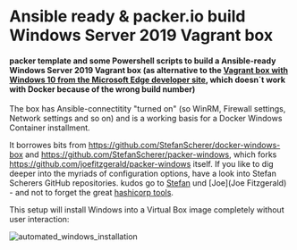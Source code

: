 Ansible ready & packer.io build Windows Server 2019 Vagrant box
======================================================================================
#### packer template and some Powershell scripts to build a Ansible-ready Windows Server 2019 Vagrant box (as alternative to the [Vagrant box with Windows 10 from the Microsoft Edge developer site](https://developer.microsoft.com/en-us/microsoft-edge/tools/vms/#downloads), which doesn´t work with Docker because of the wrong build number)

The box has Ansible-connectitity "turned on" (so WinRM, Firewall settings, Network settings and so on) and is a working basis for a Docker Windows Container installment.

It borrowes bits from https://github.com/StefanScherer/docker-windows-box and https://github.com/StefanScherer/packer-windows, which forks https://github.com/joefitzgerald/packer-windows itself. If you like to dig deeper into the myriads of configuration options, have a look into Stefan Scherers GitHub repositories. kudos go to [Stefan](https://github.com/StefanScherer) und [Joe](Joe Fitzgerald) - and not to forget the great [hashicorp tools](https://www.hashicorp.com/).

This setup will install Windows into a Virtual Box image completely without user interaction:

![automated_windows_installation](https://github.com/jonashackt/ansible-windows-docker-springboot/blob/master/step0-packer-windows-vagrantbox/automated_windows_installation.png)
